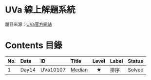# UVa 線上解題系統

題目來源：[UVa官方網站](https://onlinejudge.org)


# Contents 目錄

|No.   |Date     |ID        |Title                      |Level     |Label              |Status   |
|:-----|:--------|:---------|:--------------------------|:--------:|-------------------|:--------|
|1     |Day14    |UVa10107  |[Median](Day14-UVa_Median-Solved/) |★ |排序         |Solved   |